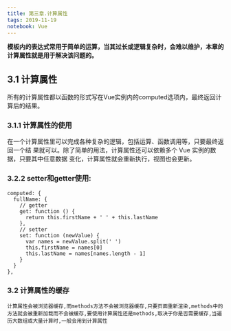 ```yaml
---
title: 第三章.计算属性
tags: 2019-11-19
notebook: Vue
---
```


**模板内的表达式常用于简单的运算，当其过长或逻辑复杂时，会难以维护，本章的计算属性就是用于解决该问题的。**

## 3.1 计算属性

所有的计算属性都以函数的形式写在Vue实例内的computed选项内，最终返回计算后的结果。

### 3.1.1 计算属性的使用

在一个计算属性里可以完成各种复杂的逻辑，包括运算、函数调用等，只要最终返回一个结
果就可以。除了简单的用法，计算属性还可以依赖多个 Vue 实例的数据，只要其中任意数据
变化，计算属性就会重新执行，视图也会更新。

### 3.2.2 setter和getter使用:
    computed: {
      fullName: {
        // getter
        get: function () {
          return this.firstName + ' ' + this.lastName
        },
        // setter
        set: function (newValue) {
          var names = newValue.split(' ')
          this.firstName = names[0]
          this.lastName = names[names.length - 1]
        }
      }
    },

### 3.2 计算属性的缓存

    计算属性会被浏览器缓存,而methods方法不会被浏览器缓存,只要页面重新渲染,methods中的方法就会被重新加载而不会被缓存,要使用计算属性还是methods,取决于你是否需要缓存,当遍历大数组或大量计算时,一般会用到计算属性